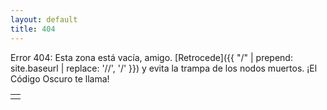 ```yaml
---
layout: default
title: 404
---
```


Error 404: Esta zona está vacía, amigo. [Retrocede]({{ "/" | prepend: site.baseurl | replace: '//', '/' }}) y evita la trampa de los nodos muertos. ¡El Código Oscuro te llama!



|   |
|:--|
|   |